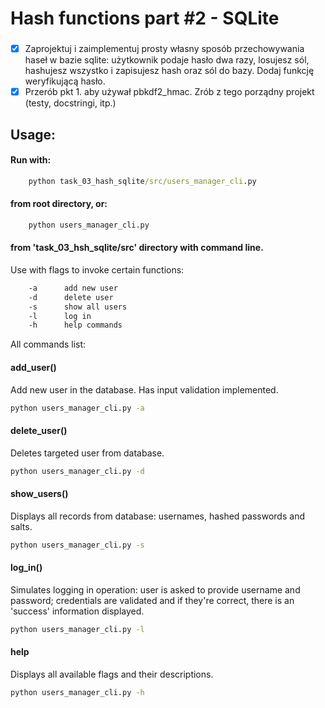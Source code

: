 # Hash functions part #2 - SQLite

###

- [x] Zaprojektuj i zaimplementuj prosty własny sposób przechowywania haseł w bazie sqlite: użytkownik podaje hasło dwa razy, losujesz sól, hashujesz wszystko i zapisujesz hash oraz sól do bazy. Dodaj funkcję weryfikującą hasło.
- [x] Przerób pkt 1. aby używał pbkdf2_hmac. Zrób z tego porządny projekt (testy, docstringi, itp.)

## Usage:

#### Run with:

```cmd
    python task_03_hash_sqlite/src/users_manager_cli.py
```
#### from root directory, or:

```cmd
    python users_manager_cli.py
```
#### from 'task_03_hsh_sqlite/src' directory with command line.

Use with flags to invoke certain functions:

```cmd
    -a      add new user
    -d      delete user
    -s      show all users
    -l      log in      
    -h      help commands
```

All commands list:

#### add_user()

Add new user in the database. Has input validation implemented.

```cmd
python users_manager_cli.py -a
```

#### delete_user()

Deletes targeted user from database. 

```cmd
python users_manager_cli.py -d
```

#### show_users()

Displays all records from database: usernames, hashed passwords and salts.

```cmd
python users_manager_cli.py -s
```

#### log_in()

Simulates logging in operation: user is asked to provide username and password; credentials are validated and if they're correct, 
there is an 'success' information displayed.

```cmd
python users_manager_cli.py -l
```

#### help

Displays all available flags and their descriptions.

```cmd
python users_manager_cli.py -h
```